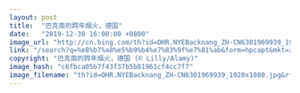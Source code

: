 ```yaml
---
layout: post
title:  "巴克南的跨年烟火，德国"
date:   "2019-12-30 16:00:00 +0800"
image_url: "http://cn.bing.com/th?id=OHR.NYEBacknang_ZH-CN6301969939_1920x1080.jpg&rf=LaDigue_1920x1080.jpg&pid=hp"
link: "/search?q=%e8%b7%a8%e5%b9%b4%e7%83%9f%e7%81%ab&form=hpcapt&mkt=zh-cn"
copyright: "巴克南的跨年烟火，德国 (© Lilly/Alamy)"
image_hash: "c6fbca05b7f43f37b5b81961cf4cc7f7"
image_filename: "th?id=OHR.NYEBacknang_ZH-CN6301969939_1920x1080.jpg&rf=LaDigue_1920x1080.jpg&pid=hp"
---
```

